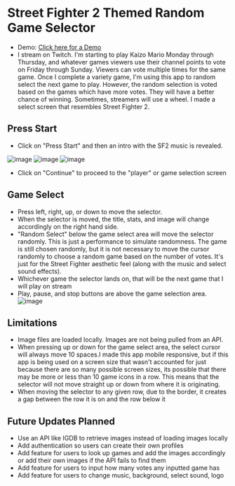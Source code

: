 # Street Fighter 2 Themed Random Game Selector
- Demo: <a href="https://sf2-weighted-random-game-selector.netlify.app/" target="_blank">Click here for a Demo</a>
- I stream on Twitch. I'm starting to play Kaizo Mario Monday through Thursday, and whatever games viewers use their channel points to vote on Friday through Sunday. Viewers can vote multiple times for the same game. Once I complete a variety game, I'm using this app to random select the next game to play. However, the random selection is voted based on the games which have more votes. They will have a better chance of winning. Sometimes, streamers will use a wheel. I made a select screen that resembles Street Fighter 2.

## Press Start
- Click on "Press Start" and then an intro with the SF2 music is revealed. 

![image](https://user-images.githubusercontent.com/22201101/113523985-e0778a00-9568-11eb-86ef-97adeb2134ba.png)
![image](https://user-images.githubusercontent.com/22201101/113523989-e5d4d480-9568-11eb-88a5-b833fd07bf8d.png)
![image](https://user-images.githubusercontent.com/22201101/113523993-ebcab580-9568-11eb-9b85-a86b27a36ba0.png)
- Click on "Continue" to proceed to the "player" or game selection screen

## Game Select
- Press left, right, up, or down to move the selector.
- When the selector is moved, the title, stats, and image will change accordingly on the right hand side.
- "Random Select" below the game select area will move the selector randomly. This is just a performance to simulate randomness. The game is still chosen randomly, but it is not necessary to move the cursor randomly to choose a random game based on the number of votes. It's just for the Street Fighter aesthetic feel (along with the music and select sound effects).
- Whichever game the selector lands on, that will be the next game that I will play on stream
- Play, pause, and stop buttons are above the game selection area.
![image](https://user-images.githubusercontent.com/22201101/113524517-68ab5e80-956c-11eb-8ef0-a0369c1eb891.png)


## Limitations
- Image files are loaded locally. Images are not being pulled from an API.
- When pressing up or down for the game select area, the select cursor will always move 10 spaces.I made this app mobile responsive, but if this app is being used on a screen size that wasn't accounted for just because there are so many possible screen sizes, its possible that there may be more or less than 10 game icons in a row. This means that the selector will not move straight up or down from where it is originating.
- When moving the selector to any given row, due to the border, it creates a gap between the row it is on and the row below it

## Future Updates Planned
- Use an API like IGDB to retrieve images instead of loading images locally
- Add authentication so users can create their own profiles
- Add feature for users to look up games and add the images accordingly or add their own images if the API fails to find them
- Add feature for users to input how many votes any inputted game has
- Add feature for users to change music, background, select sound, logo
